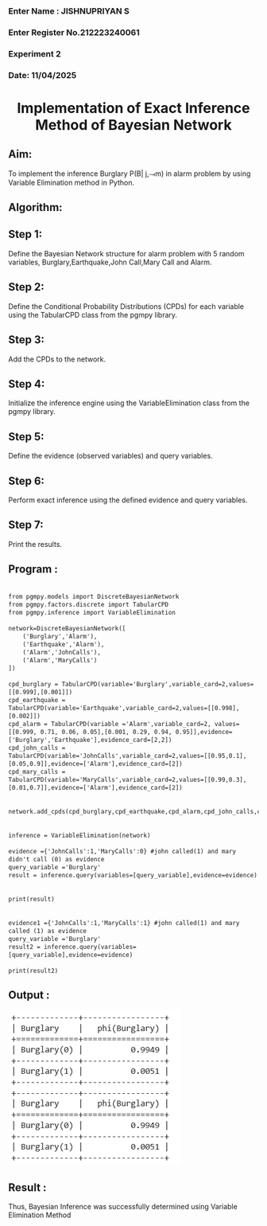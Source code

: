 <H3>Enter Name : JISHNUPRIYAN S</H3>
<H3>Enter Register No.212223240061</H3>
<H3>Experiment 2</H3>
<H3>Date: 11/04/2025</H3>
<h1 align =center>Implementation of Exact Inference Method of Bayesian Network</h1>

## Aim:
To implement the inference Burglary P(B| j,⥗m) in alarm problem by using Variable Elimination method in Python.

## Algorithm:

## Step 1:
 Define the Bayesian Network structure for alarm problem with 5 random variables, Burglary,Earthquake,John Call,Mary Call and Alarm.<br>
## Step 2: 
Define the Conditional Probability Distributions (CPDs) for each variable using the TabularCPD class from the pgmpy library.<br>
## Step 3: 

Add the CPDs to the network.<br>
## Step 4:
 Initialize the inference engine using the VariableElimination class from the pgmpy library.<br>
## Step 5:
 Define the evidence (observed variables) and query variables.<br>
## Step 6:
 Perform exact inference using the defined evidence and query variables.<br>
## Step 7:
 Print the results.<br>

## Program :
```

from pgmpy.models import DiscreteBayesianNetwork
from pgmpy.factors.discrete import TabularCPD
from pgmpy.inference import VariableElimination

network=DiscreteBayesianNetwork([
    ('Burglary','Alarm'),
    ('Earthquake','Alarm'),
    ('Alarm','JohnCalls'),
    ('Alarm','MaryCalls')
])

cpd_burglary = TabularCPD(variable='Burglary',variable_card=2,values=[[0.999],[0.001]])
cpd_earthquake = TabularCPD(variable='Earthquake',variable_card=2,values=[[0.998],[0.002]])
cpd_alarm = TabularCPD(variable ='Alarm',variable_card=2, values=[[0.999, 0.71, 0.06, 0.05],[0.001, 0.29, 0.94, 0.95]],evidence=['Burglary','Earthquake'],evidence_card=[2,2])
cpd_john_calls = TabularCPD(variable='JohnCalls',variable_card=2,values=[[0.95,0.1],[0.05,0.9]],evidence=['Alarm'],evidence_card=[2])
cpd_mary_calls = TabularCPD(variable='MaryCalls',variable_card=2,values=[[0.99,0.3],[0.01,0.7]],evidence=['Alarm'],evidence_card=[2])


network.add_cpds(cpd_burglary,cpd_earthquake,cpd_alarm,cpd_john_calls,cpd_mary_calls)


inference = VariableElimination(network)

evidence ={'JohnCalls':1,'MaryCalls':0} #john called(1) and mary didn't call (0) as evidence
query_variable ='Burglary'
result = inference.query(variables=[query_variable],evidence=evidence)


print(result)


evidence1 ={'JohnCalls':1,'MaryCalls':1} #john called(1) and mary called (1) as evidence
query_variable ='Burglary'
result2 = inference.query(variables=[query_variable],evidence=evidence)

print(result2)
```


## Output :
![alt text](aai-2.png)

## Result :
Thus, Bayesian Inference was successfully determined using Variable Elimination Method

